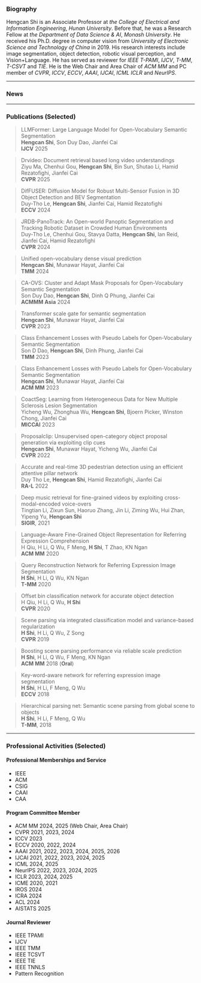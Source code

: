 ###  Biography

Hengcan Shi is an Associate Professor at *the College of Electrical and Information Engineering*, *Hunan University*. Before that, he was a Research Fellow at *the Department of Data Science & AI*, *Monash University*. <!-- Hengcan Shi is an Associate Professor at *the School of Artificial Intelligence and Robotics*, *Hunan University*. Before that, he was an Associate Professor at *the College of Electrical and Information Engineering*, *Hunan University*, and a Research Fellow at *the Department of Data Science & AI*, *Monash University*. --><!-- and a Senior Researcher at *Tencent*. --> He received his Ph.D. degree in computer vision from *University of Electronic Science and Technology of China* in 2019. His research interests include image segmentation, object detection, robotic visual perception, and Vision+Language. He has served as reviewer for *IEEE T-PAMI*, *IJCV*, *T-MM*, *T-CSVT* and *TIE*. He is the Web Chair and Area Chair of *ACM MM* and PC member of *CVPR*, *ICCV*, *ECCV*, *AAAI*, *IJCAI*, *ICML* *ICLR* and *NeurIPS*.



****
###  News

****
###  Publications (Selected)

>LLMFormer: Large Language Model for Open-Vocabulary Semantic Segmentation   
>**Hengcan Shi**, Son Duy Dao, Jianfei Cai   
>**IJCV** 2025

>Drvideo: Document retrieval based long video understandings  
>Ziyu Ma, Chenhui Gou, **Hengcan Shi**, Bin Sun, Shutao Li, Hamid Rezatofighi, Jianfei Cai   
>**CVPR** 2025 

>DifFUSER: Diffusion Model for Robust Multi-Sensor Fusion in 3D Object Detection and BEV Segmentation   
>Duy-Tho Le, **Hengcan Shi**, Jianfei Cai, Hamid Rezatofighi   
>**ECCV** 2024 

>JRDB-PanoTrack: An Open-world Panoptic Segmentation and Tracking Robotic Dataset in Crowded Human Environments  
>Duy-Tho Le, Chenhui Gou, Stavya Datta, **Hengcan Shi**, Ian Reid, Jianfei Cai, Hamid Rezatofighi   
>**CVPR** 2024 

>Unified open-vocabulary dense visual prediction   
>**Hengcan Shi**, Munawar Hayat, Jianfei Cai   
>**TMM** 2024

>CA-OVS: Cluster and Adapt Mask Proposals for Open-Vocabulary Semantic Segmentation   
>Son Duy Dao, **Hengcan Shi**, Dinh Q Phung, Jianfei Cai   
>**ACMMM Asia** 2024 

>Transformer scale gate for semantic segmentation  
>**Hengcan Shi**, Munawar Hayat, Jianfei Cai  
>**CVPR** 2023

>Class Enhancement Losses with Pseudo Labels for Open-Vocabulary Semantic Segmentation   
>Son D Dao, **Hengcan Shi**, Dinh Phung, Jianfei Cai    
>**TMM** 2023

>Class Enhancement Losses with Pseudo Labels for Open-Vocabulary Semantic Segmentation   
>**Hengcan Shi**, Munawar Hayat, Jianfei Cai  
>**ACM MM** 2023

>CoactSeg: Learning from Heterogeneous Data for New Multiple Sclerosis Lesion Segmentation  
>Yicheng Wu, Zhonghua Wu, **Hengcan Shi**, Bjoern Picker, Winston Chong, Jianfei Cai   
>**MICCAI** 2023

>Proposalclip: Unsupervised open-category object proposal generation via exploiting clip cues  
>**Hengcan Shi**, Munawar Hayat, Yicheng Wu, Jianfei Cai  
>**CVPR** 2022

>Accurate and real-time 3D pedestrian detection using an efficient attentive pillar network   
>Duy Tho Le, **Hengcan Shi**, Hamid Rezatofighi, Jianfei Cai   
>**RA-L** 2022

>Deep music retrieval for fine-grained videos by exploiting cross-modal-encoded voice-overs   
>Tingtian Li, Zixun Sun, Haoruo Zhang, Jin Li, Ziming Wu, Hui Zhan, Yipeng Yu, **Hengcan Shi**  
>**SIGIR**, 2021

>Language-Aware Fine-Grained Object Representation for Referring Expression Comprehension  
>H Qiu, H Li, Q Wu, F Meng, **H Shi**, T Zhao, KN Ngan  
>**ACM MM** 2020

>Query Reconstruction Network for Referring Expression Image Segmentation  
>**H Shi**, H Li, Q Wu, KN Ngan   
>**T-MM** 2020

>Offset bin classification network for accurate object detection  
>H Qiu, H Li, Q Wu, **H Shi**   
>**CVPR** 2020

>Scene parsing via integrated classification model and variance-based regularization  
>**H Shi**, H Li, Q Wu, Z Song     
>**CVPR** 2019 

>Boosting scene parsing performance via reliable scale prediction  
>**H Shi**, H Li, Q Wu, F Meng, KN Ngan   
>**ACM MM** 2018 (**Oral**)
 
>Key-word-aware network for referring expression image segmentation  
>**H Shi**, H Li, F Meng, Q Wu  
>**ECCV** 2018
   
>Hierarchical parsing net: Semantic scene parsing from global scene to objects  
>**H Shi**, H Li, F Meng, Q Wu   
>**T-MM**, 2018


****
###  Professional Activities (Selected)
#### Professional Memberships and Service
* IEEE
* ACM
* CSIG
* CAAI
* CAA

#### Program Committee Member
* ACM MM 2024, 2025 (Web Chair, Area Chair)
* CVPR 2021, 2023, 2024
* ICCV 2023
* ECCV 2020, 2022, 2024
* AAAI 2021, 2022, 2023, 2024, 2025, 2026
* IJCAI 2021, 2022, 2023, 2024, 2025
* ICML 2024, 2025 
* NeurIPS 2022, 2023, 2024, 2025
* ICLR 2023, 2024, 2025
* ICME 2020, 2021
* IROS 2024
* ICRA 2024
* ACL 2024
* AISTATS 2025

#### Journal Reviewer
* IEEE TPAMI
* IJCV
* IEEE TMM
* IEEE TCSVT
* IEEE TIE
* IEEE TNNLS
* Pattern Recognition

